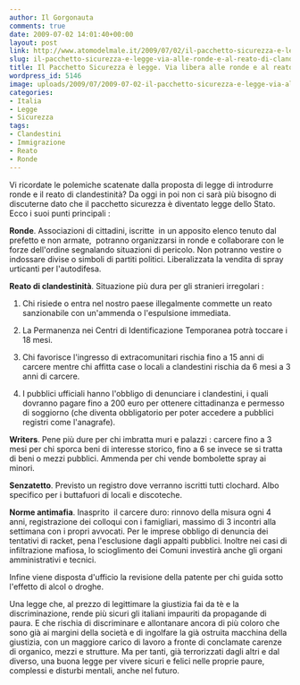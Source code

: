 ```yaml
---
author: Il Gorgonauta
comments: true
date: 2009-07-02 14:01:40+00:00
layout: post
link: http://www.atomodelmale.it/2009/07/02/il-pacchetto-sicurezza-e-legge-via-alle-ronde-e-al-reato-di-clandestinita/
slug: il-pacchetto-sicurezza-e-legge-via-alle-ronde-e-al-reato-di-clandestinita
title: Il Pacchetto Sicurezza è legge. Via libera alle ronde e al reato di clandestinità.
wordpress_id: 5146
image: uploads/2009/07/2009-07-02-il-pacchetto-sicurezza-e-legge-via-alle-ronde-e-al-reato-di-clandestinita.jpg
categories:
- Italia
- Legge
- Sicurezza
tags:
- Clandestini
- Immigrazione
- Reato
- Ronde
---
```


Vi ricordate le polemiche scatenate dalla proposta di legge di introdurre ronde e il reato di clandestinità? Da oggi in poi non ci sarà più bisogno di discuterne dato che il pacchetto sicurezza è diventato legge dello Stato. Ecco i suoi punti principali :

**Ronde**. Associazioni di cittadini, iscritte  in un apposito elenco tenuto dal prefetto e non armate,  potranno organizzarsi in ronde e collaborare con le forze dell'ordine segnalando situazioni di pericolo. Non potranno vestire o indossare divise o simboli di partiti politici. Liberalizzata la vendita di spray urticanti per l'autodifesa.

**Reato di clandestinità**. Situazione più dura per gli stranieri irregolari :

1. Chi risiede o entra nel nostro paese illegalmente commette un reato sanzionabile con un'ammenda o l'espulsione immediata.

2. La Permanenza nei Centri di Identificazione Temporanea potrà toccare i 18 mesi.

3. Chi favorisce l'ingresso di extracomunitari rischia fino a 15 anni di carcere mentre chi affitta case o locali a clandestini rischia da 6 mesi a 3 anni di carcere.

4. I pubblici ufficiali hanno l'obbligo di denunciare i clandestini, i quali dovranno pagare fino a 200 euro per ottenere cittadinanza e permesso di soggiorno (che diventa obbligatorio per poter accedere a pubblici registri come l'anagrafe).

**Writers**. Pene più dure per chi imbratta muri e palazzi : carcere fino a 3 mesi per chi sporca beni di interesse storico, fino a 6 se invece se si tratta di beni o mezzi pubblici. Ammenda per chi vende bombolette spray ai minori.

**Senzatetto**. Previsto un registro dove verranno iscritti tutti clochard. Albo specifico per i buttafuori di locali e discoteche.

**Norme antimafia**. Inasprito  il carcere duro: rinnovo della misura ogni 4 anni, registrazione dei colloqui con i famigliari, massimo di 3 incontri alla settimana con i propri avvocati. Per le imprese obbligo di denuncia dei tentativi di racket, pena l'esclusione dagli appalti pubblici. Inoltre nei casi di infiltrazione mafiosa, lo scioglimento dei Comuni investirà anche gli organi amministrativi e tecni­ci.

Infine viene disposta d'ufficio la revisione della patente per chi guida sotto l'effetto di alcol o droghe.

Una legge che, al prezzo di legittimare la giustizia fai da tè e la discriminazione, rende più sicuri gli italiani impauriti da propagande di paura. E che rischia di discriminare e allontanare ancora di più coloro che sono già ai margini della società e di ingolfare la già ostruita macchina della giustizia, con un maggiore carico di lavoro a fronte di conclamate carenze di organico, mezzi e strutture. Ma per tanti, già terrorizzati dagli altri e dal diverso, una buona legge per vivere sicuri e felici nelle proprie paure, complessi e disturbi mentali, anche nel futuro.
